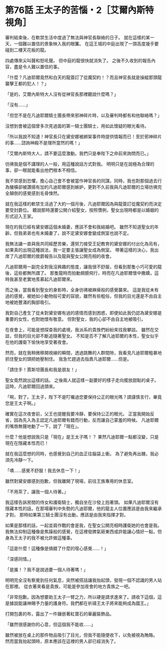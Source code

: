 # 第76話 王太子的苦惱・2［艾爾內斯特視角］

審判結束後，在軟禁生活中度過了無法與神官長聯絡的日子。
就在這樣的某一天，一個難以置信的景象映入我的眼簾。
在這王城的中庭出現了一頭高度幾乎要碰到二樓天花板的龍。

四處傳來尖叫聲和怒吼聲。
但中庭的龍很快就消失了。
之後不久收到的報告內容，盡是令人難以置信的事。

「什麼？凡迪耶爾竟然和白天的龍簽訂了從魔契約！？而且神官長就是操縱那頭龍襲擊王都的犯人！？」

「是的，艾爾內斯特大人沒有從神官長那裡聽說什麼嗎？」

「沒有……」

「但您不是在凡迪耶爾騎士團長帶來邪神碎片時，以及審判時都有和他聯絡嗎？」

沒想到會被這個曾多次見過面的第一騎士團騎士，用如此懷疑的眼光看待。

「所以我說不知道！神官長只在黛安娜被綁架事件時提供情報而已！至於邪神碎片的事……諮詢神殿不是理所當然的嗎！」

「艾爾內斯特大人，請不要這麼激動。我們只是奉陛下之命前來詢問而已。」

彷彿我是個不講理的人一般，用這種說話方式對我。
明明只是在說極為合理的事，卻一眼就能看出他們根本不相信。

我不禁感到恐懼，擔心自己會不會被當作神官長的同謀。同時，我也對那個過去行為蠻橫卻被讚揚有加的凡迪耶爾感到嫉妒，更對不久前我與凡迪耶爾的立場彷彿完全顛倒的感覺感到毛骨悚然。

就在我這樣的軟禁生活過了大約一個月後，凡迪耶爾因為與龍簽訂從魔契約而決定要受封爵位。
聽說那時還要公開介紹聖女，按照慣例，聖女出現時都是以婚姻的形式迎入王家。

現在的我已經有黛安娜這個未婚妻，應該不會和我結婚吧。
雖然不知道聖女的年齡，但我弟弟也有未婚妻了，說不定黛安娜會變成側室也說不定。

我無法讓一直與我共同經歷苦樂，還努力接受王妃教育的黛安娜的付出化為烏有，如果真的出現這種說法，我一定要主張讓聖女成為側室。
帶著這樣的決心，我出席了凡迪耶爾的敘爵報告以及龍與聖女公開亮相的夜會。

凡迪耶爾用一副完全對我沒興趣的態度，讓我很不舒服，但看到那隻小巧可愛的龍後，這些都無所謂了。
那隻龍時而拍動翅膀飛行，時而在凡迪耶爾懷中撒嬌，這時我甚至老實地羨慕起凡迪耶爾來。

而之後，當我看到聖女的身影時，全身彷彿被麻痺般的感覺襲來。
這是我從未有過的感覺，被她如小動物般可愛的容貌，雖然有些粗俗，但我的目光還是不由自主地被她豐滿的胸部吸引。

我對自己產生了從未對黛安娜有過的感情而感到困惑，即便如此我仍認為黛安娜是重要的女性，也對她懷有敬意。
但對聖女，我的心卻不由自主地被吸引。

在夜會上，可能是想探查我的處境，我派系的貴族們紛紛來找我攀談。
雖然在交談，但我的目光卻不斷追隨著聖女。
不知是否不了解凡迪耶爾的本性，聖女似乎在他的護衛下愉快地享受著夜會。

然而，就在我稍微移開視線的瞬間，透過跳舞的人群間隙，我看見凡迪耶爾粗暴地抓住聖女的頭把她壓制住。
我急忙趕過去指責凡迪耶爾……但是。

「請住手！賈斯坦團長和我是朋友！」

聖女竟然說出這樣的話。
之後兩人就這樣一副要好的樣子走向擺放甜點的桌子。
這時，凡迪耶爾回過頭來。

「啊，對了。王太子，陛下不是叮囑過您要保持公正的眼光嗎？請謹慎言行，畢竟您是王太子啊。」

確實在這次夜會前，父王也提醒我要冷靜，要保持公正的眼光。
正當我開始反省，因為先入為主認定凡迪耶爾有錯而行動，反而讓自己蒙羞的時候。
凡迪耶爾的嘴唇無聲地動了一下，說了「現在」。

什麼？他是想說我只是「現在」是王太子嗎！？
果然凡迪耶爾一點都沒變，只是現在在隱藏本性而已！

就在我這麼想的同時，也感覺到自己的血正往腦袋上衝。
為了避免再出醜，我必須先冷靜一下。

「嘖……感覺不舒服！我去休息一下！」

雖然對黛安娜感到抱歉，但我離開了現場，前往王族專用的休息室。

「不用茶了，讓我一個人待著。」

我這樣告訴房間的侍女和護衛騎士，獨自坐在沙發上抱著頭。
如果凡迪耶爾沒有隱藏本性的話，在那場審判中失勢的凡迪耶爾，他的龍主人位置應該是由我來繼承才對。
那時如果第三騎士團沒有出動，應該是由我來指揮才對。

如果是那樣的話，一起並肩作戰的會是我，在聖女公開亮相時護衛她的也會是我。
我無法抑制這種像是焦躁般的感覺，在這裡發脾氣砸東西或許能讓心情好一點，但身為王太子的我不被允許做這種事。

「這是什麼！這種像是搞錯了什麼的噁心感覺……！」

「深感同情。」

「是誰！？我不是說過要一個人待著嗎！」

明明完全沒有察覺到任何氣息，突然被搭話讓我抬起頭，發現一個不認識的男人站在那裡。
從衣著來看是貴族，可能是參加夜會的地方貴族之一吧。

「非常抱歉。因為想要助王太子一臂之力，所以硬是請求進來了。請收下這個，這是據說能讓神賜予力量的護身符。我們都在祈禱王太子將來能夠成為國王。」

打開包裹的布，露出了一件鑲嵌著紅寶石的華麗裝飾品。

「雖然很感謝你的心意，但這個我不能收……」

雖然被放在桌上的那件物品吸引了目光，但我不能隨便收下，以免被視為賄賂。
然而當我抬起頭時，原本應該在這裡的男人卻已經消失了。
